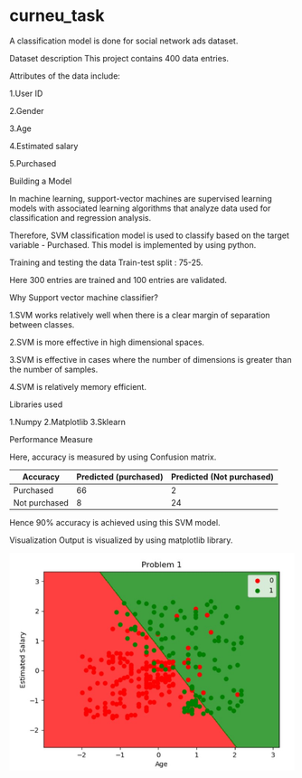 # curneu_task
A classification model is done for social network
ads dataset. 

Dataset description
This project contains 400 data entries. 

Attributes of the data include:

1.User ID 

2.Gender 	

3.Age 	

4.Estimated salary 	

5.Purchased

Building a Model

In machine learning, support-vector machines are 
supervised learning models with associated learning
algorithms that analyze data used for classification 
and regression analysis. 

Therefore, SVM classification model is used to 
classify based on the target variable - Purchased. 
This model is implemented by using python. 
 
Training and testing the data
Train-test split : 75-25.

Here 300 entries are trained and 
100 entries are validated. 

Why Support vector machine classifier? 

1.SVM works relatively well when there is a clear 
margin of separation between classes. 

2.SVM is more effective in high dimensional spaces.

3.SVM is effective in cases where the number of
dimensions is greater than the number of samples.

4.SVM is relatively memory efficient. 

Libraries used

1.Numpy 
2.Matplotlib
3.Sklearn

Performance Measure

Here, accuracy is measured by using Confusion matrix.
	
| Accuracy      | Predicted (purchased) |  Predicted (Not purchased)  |
| ------------- | --------------------- | --------------------------  |
|  Purchased    |          66           |           2                 |
| Not purchased |           8           |           24                |

Hence 90% accuracy is achieved using this SVM model.


Visualization
Output is visualized by using matplotlib library. 

![](Output.jpg)











